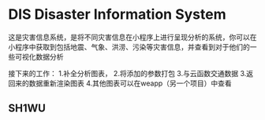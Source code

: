 # DIS Disaster Information System

这是灾害信息系统，是将不同灾害信息在小程序上进行呈现分析的系统，你可以在小程序中获取到包括地震、气象、洪涝、污染等灾害信息，并查看到对于他们的一些可视化数据分析

接下来的工作：
1.补全分析图表，
2.将添加的参数打包
3.与云函数交通数据
3.返回来的数据重新渲染图表
4.其他图表可以在weapp（另一个项目）中查看
## SH1WU

